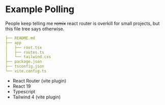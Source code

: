 # Example Polling

People keep telling me ~~remix~~ react router is overkill for small projects, but this file tree says otherwise.

```yml
├── README.md
├── app
│   ├── root.tsx
│   ├── routes.ts
│   └── tailwind.css
├── package.json
├── tsconfig.json
└── vite.config.ts
```

- React Router (vite plugin)
- React 19
- Typescript
- Tailwind 4 (vite plugin)
